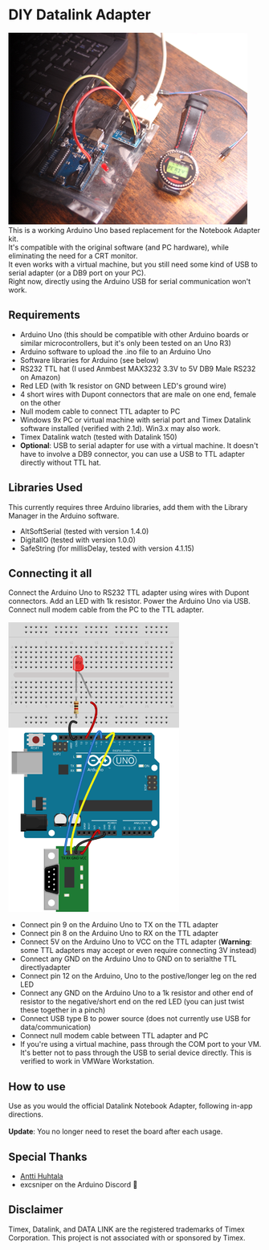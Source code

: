 # DIY Datalink Adapter
<img src="DIY_Datalink_photo.png" width="476"><br>
This is a working Arduino Uno based replacement for the Notebook Adapter kit.<br>
It's compatible with the original software (and PC hardware), while eliminating the need for a CRT monitor.<br>
It even works with a virtual machine, but you still need some kind of USB to serial adapter (or a DB9 port on your PC).<br>
Right now, directly using the Arduino USB for serial communication won't work.<br>

## Requirements
-  Arduino Uno (this should be compatible with other Arduino boards or similar microcontrollers, but it's only been tested on an Uno R3)
-  Arduino software to upload the .ino file to an Arduino Uno
-  Software libraries for Arduino (see below)
-  RS232 TTL hat (I used Anmbest MAX3232 3.3V to 5V DB9 Male RS232 on Amazon)
-  Red LED (with 1k resistor on GND between LED's ground wire)
-  4 short wires with Dupont connectors that are male on one end, female on the other
-  Null modem cable to connect TTL adapter to PC
-  Windows 9x PC or virtual machine with serial port and Timex Datalink software installed (verified with 2.1d). Win3.x may also work.
-  Timex Datalink watch (tested with Datalink 150)
-  <b>Optional</b>: USB to serial adapter for use with a virtual machine. It doesn't have to involve a DB9 connector, you can use a USB to TTL adapter directly without TTL hat. 

## Libraries Used
This currently requires three Arduino libraries, add them with the Library Manager in the Arduino software.
-  AltSoftSerial (tested with version 1.4.0)
-  DigitalIO (tested with version 1.0.0)
-  SafeString (for millisDelay, tested with version 4.1.15)

## Connecting it all
Connect the Arduino Uno to RS232 TTL adapter using wires with Dupont connectors. Add an LED with 1k resistor. Power the Arduino Uno via USB. Connect null modem cable from the PC to the TTL adapter.<br><br>
<img src="DIY_Datalink_Breadboard.png" width="340" height="577"><br>
-  Connect pin 9 on the Arduino Uno to TX on the TTL adapter
-  Connect pin 8 on the Arduino Uno to RX on the TTL adapter
-  Connect 5V on the Arduino Uno to VCC on the TTL adapter (<b>Warning</b>: some TTL adapters may accept or even require connecting 3V instead)
-  Connect any GND on the Arduino Uno to GND on to serialthe TTL  directlyadapter
-  Connect pin 12 on the Arduino, Uno to the postive/longer leg on the red LED
-  Connect any GND on the Arduino Uno to a 1k resistor and other end of resistor to the negative/short end on the red LED (you can just twist these together in a pinch)
-  Connect USB type B to power source (does not currently use USB for data/communication)
-  Connect null modem cable between TTL adapter and PC
-  If you're using a virtual machine, pass through the COM port to your VM. It's better not to pass through the USB to serial device directly. This is verified to work in VMWare Workstation. 

## How to use
Use as you would the official Datalink Notebook Adapter, following in-app directions.<br><br>
<b>Update</b>: You no longer need to reset the board after each usage.

## Special Thanks
- [Antti Huhtala][Antti]
- excsniper on the Arduino Discord 🦆

## Disclaimer
 Timex, Datalink, and DATA LINK are the registered trademarks of Timex Corporation.  This project is not associated with or sponsored by Timex.
 
[Antti]: <https://github.com/ahhuhtal>
